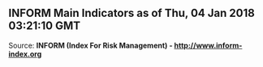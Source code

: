 ## INFORM Main Indicators as of Thu, 04 Jan 2018 03:21:10 GMT

Source: **INFORM (Index For Risk Management) - http://www.inform-index.org**